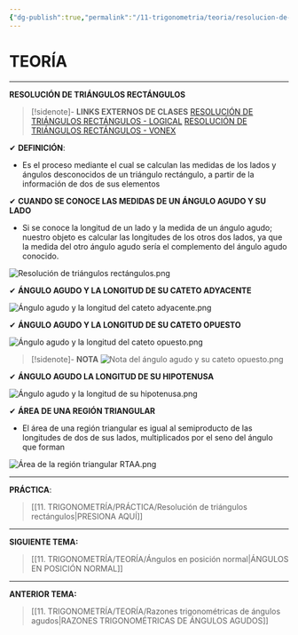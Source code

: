 ```yaml
---
{"dg-publish":true,"permalink":"/11-trigonometria/teoria/resolucion-de-triangulos-rectangulos/","tags":["Trigonometría","Práctica"]}
---
```


# TEORÍA
---
**RESOLUCIÓN DE TRIÁNGULOS RECTÁNGULOS** 

>[!sidenote]- **LINKS EXTERNOS DE CLASES** 
>[RESOLUCIÓN DE TRIÁNGULOS RECTÁNGULOS - LOGICAL](https://www.youtube.com/watch?v=DqMSKJkQTFE) 
>[RESOLUCIÓN DE TRIÁNGULOS RECTÁNGULOS - VONEX](https://www.youtube.com/watch?v=aqctu8Ovy_g) 

✔ **DEFINICIÓN**:
- Es el proceso mediante el cual se calculan las medidas de los lados y ángulos desconocidos de un triángulo rectángulo, a partir de la información de dos de sus elementos

✔ **CUANDO SE CONOCE LAS MEDIDAS DE UN ÁNGULO AGUDO Y SU LADO**
- Si se conoce la longitud de un lado y la medida de un ángulo agudo; nuestro objeto es calcular las longitudes de los otros dos lados, ya que la medida del otro ángulo agudo sería el complemento del ángulo agudo conocido.

![Resolución de triángulos rectángulos.png](/img/user/1.%20ELEMENTOS%20GR%C3%81FICOS/Resoluci%C3%B3n%20de%20tri%C3%A1ngulos%20rect%C3%A1ngulos.png)

✔ **ÁNGULO AGUDO Y LA LONGITUD DE SU CATETO ADYACENTE**

![Ángulo agudo y la longitud del cateto adyacente.png](/img/user/1.%20ELEMENTOS%20GR%C3%81FICOS/%C3%81ngulo%20agudo%20y%20la%20longitud%20del%20cateto%20adyacente.png)

✔ **ÁNGULO AGUDO Y LA LONGITUD DE SU CATETO OPUESTO**

![Ángulo agudo y la longitud del cateto opuesto.png](/img/user/1.%20ELEMENTOS%20GR%C3%81FICOS/%C3%81ngulo%20agudo%20y%20la%20longitud%20del%20cateto%20opuesto.png)

>[!sidenote]- **NOTA**
![Nota del ángulo agudo y su cateto opuesto.png](/img/user/1.%20ELEMENTOS%20GR%C3%81FICOS/Nota%20del%20%C3%A1ngulo%20agudo%20y%20su%20cateto%20opuesto.png)

✔ **ÁNGULO AGUDO LA LONGITUD DE SU HIPOTENUSA**

![Ángulo agudo y la longitud de su hipotenusa.png](/img/user/1.%20ELEMENTOS%20GR%C3%81FICOS/%C3%81ngulo%20agudo%20y%20la%20longitud%20de%20su%20hipotenusa.png)

✔ **ÁREA DE UNA REGIÓN TRIANGULAR**
- El área de una región triangular es igual al semiproducto de las longitudes de dos de sus lados, multiplicados por el seno del ángulo que forman

![Área de la región triangular RTAA.png](/img/user/1.%20ELEMENTOS%20GR%C3%81FICOS/%C3%81rea%20de%20la%20regi%C3%B3n%20triangular%20RTAA.png)

---
**PRÁCTICA**:
>[[11. TRIGONOMETRÍA/PRÁCTICA/Resolución de triángulos rectángulos\|PRESIONA AQUÍ]]

---
**SIGUIENTE TEMA:** 
>[[11. TRIGONOMETRÍA/TEORÍA/Ángulos en posición normal\|ÁNGULOS EN POSICIÓN NORMAL]]

---
**ANTERIOR TEMA:** 
>[[11. TRIGONOMETRÍA/TEORÍA/Razones trigonométricas de ángulos agudos\|RAZONES TRIGONOMÉTRICAS DE ÁNGULOS AGUDOS]] 

